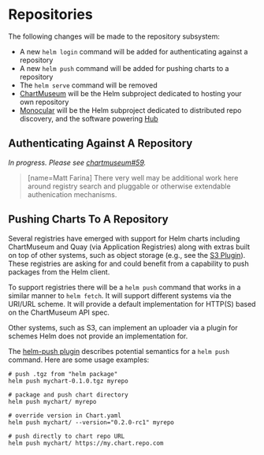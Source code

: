 # Repositories

The following changes will be made to the repository subsystem:

- A new `helm login` command will be added for authenticating against a repository
- A new `helm push` command will be added for pushing charts to a repository
- The `helm serve` command will be removed
- [ChartMuseum](https://github.com/helm/chartmuseum) will be the Helm subproject
  dedicated to hosting your own repository
- [Monocular](https://github.com/helm/monocular) will be the Helm subproject
  dedicated to distributed repo discovery, and the software powering
  [Hub](https://github.com/helm/hub)

## Authenticating Against A Repository

*In progress. Please see [chartmuseum#59](https://github.com/helm/chartmuseum/issues/59).*

> [name=Matt Farina] There very well may be additional work here around
> registry search and pluggable or otherwise extendable authenication
> mechanisms.

## Pushing Charts To A Repository

Several registries have emerged with support for Helm charts including
ChartMuseum and Quay (via Application Registries) along with extras built on
top of other systems, such as object storage (e.g., see the [S3
Plugin](https://github.com/hypnoglow/helm-s3)). These registries are asking for
and could benefit from a capability to push packages from the Helm client.

To support registries there will be a `helm push` command that works in a
similar manner to `helm fetch`. It will support different systems via the
URI/URL scheme. It will provide a default implementation for HTTP(S) based
on the ChartMuseum API spec.

Other systems, such as S3, can implement an uploader via a plugin for schemes Helm does not
provide an implementation for.

The [helm-push plugin](https://github.com/chartmuseum/helm-push) describes potential semantics
for a `helm push` command.
Here are some usage examples:
 ```
# push .tgz from "helm package"
helm push mychart-0.1.0.tgz myrepo

# package and push chart directory
helm push mychart/ myrepo

# override version in Chart.yaml
helm push mychart/ --version="0.2.0-rc1" myrepo

# push directly to chart repo URL
helm push mychart/ https://my.chart.repo.com
```
